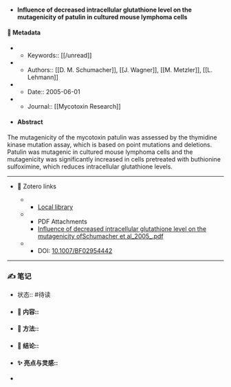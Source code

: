 - #### Influence of decreased intracellular glutathione level on the mutagenicity of patulin in cultured mouse lymphoma cells

#### 🔢 Metadata

  - * Keywords:: [[/unread]]

  - * Authors:: [[D. M. Schumacher]], [[J. Wagner]], [[M. Metzler]], [[L. Lehmann]]

  - * Date:: 2005-06-01

  - * Journal:: [[Mycotoxin Research]]

- #### Abstract

The mutagenicity of the mycotoxin patulin was assessed by the thymidine kinase mutation assay, which is based on point mutations and deletions. Patulin was mutagenic in cultured mouse lymphoma cells and the mutagenicity was significantly increased in cells pretreated with buthionine sulfoximine, which reduces intracellular glutathione levels.


---

- 🔗 Zotero links

  - * [Local library](zotero://select/items/1_HHL7UIUJ)

  - * PDF Attachments
	- [Influence of decreased intracellular glutathione level on the mutagenicity ofSchumacher et al_2005_.pdf](zotero://open-pdf/library/items/S4WAKFC3)

  - * DOI: [10.1007/BF02954442](https://doi.org/10.1007/BF02954442)

---

### ✍️ 笔记

  - 状态:: #待读

* 
  #### 📖 内容:: 
* 
  #### 🧫 方法:: 
* 
  #### 💽 结论:: 
* 
  #### ✨ 亮点与灵感:: 
* 
